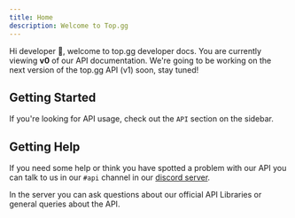 ```yaml
---
title: Home
description: Welcome to Top.gg
---
```


Hi developer 🥰, welcome to top.gg developer docs. You are currently viewing **v0** of our API documentation. We're going to be working on the next version of the top.gg API (v1) soon, stay tuned!

## Getting Started

If you're looking for API usage, check out the `API` section on the sidebar.

## Getting Help

If you need some help or think you have spotted a problem with our API you can talk to us in our `#api` channel in our [discord server](https://discord.gg/dbl).

In the server you can ask questions about our official API Libraries or general queries about the API.
